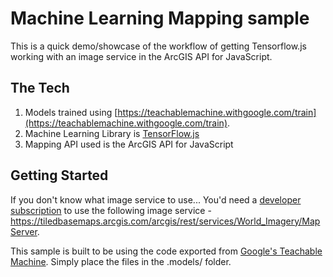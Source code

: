 # Machine Learning Mapping sample

This is a quick demo/showcase of the workflow of getting Tensorflow.js working with an image service in the ArcGIS API for JavaScript.


## The Tech
1. Models trained using [https://teachablemachine.withgoogle.com/train](https://teachablemachine.withgoogle.com/train).
2. Machine Learning Library is [TensorFlow.js](https://www.tensorflow.org/js)
3. Mapping API used is the ArcGIS API for JavaScript


## Getting Started

If you don't know what image service to use... You'd need a [developer subscription](https://pip.pypa.io/en/stable/) to use the following image service - https://tiledbasemaps.arcgis.com/arcgis/rest/services/World_Imagery/MapServer.

This sample is built to be using the code exported from [Google's Teachable Machine](https://teachablemachine.withgoogle.com/). Simply place the files in the .models/ folder.
